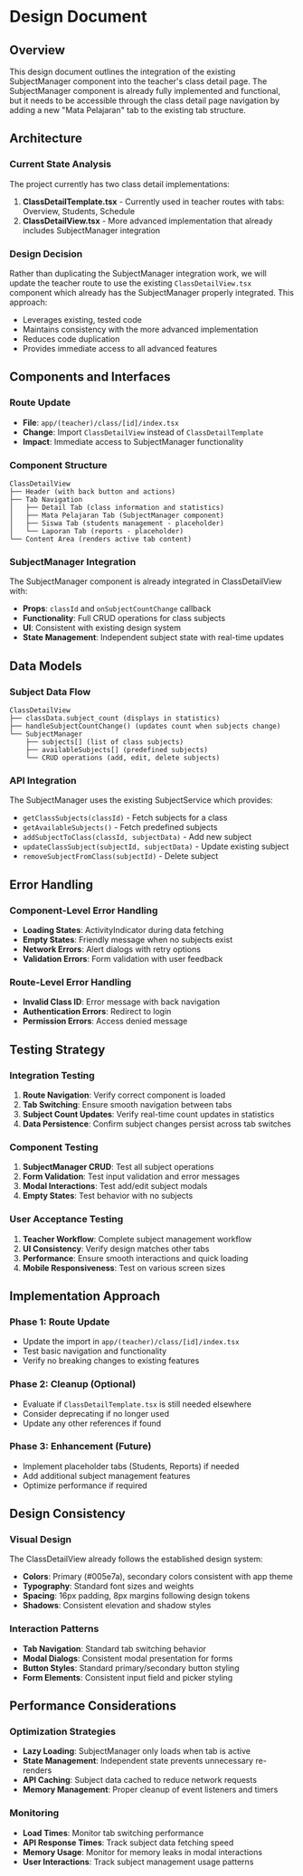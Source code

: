 # Design Document

## Overview

This design document outlines the integration of the existing SubjectManager component into the teacher's class detail page. The SubjectManager component is already fully implemented and functional, but it needs to be accessible through the class detail page navigation by adding a new "Mata Pelajaran" tab to the existing tab structure.

## Architecture

### Current State Analysis

The project currently has two class detail implementations:
1. **ClassDetailTemplate.tsx** - Currently used in teacher routes with tabs: Overview, Students, Schedule
2. **ClassDetailView.tsx** - More advanced implementation that already includes SubjectManager integration

### Design Decision

Rather than duplicating the SubjectManager integration work, we will update the teacher route to use the existing `ClassDetailView.tsx` component which already has the SubjectManager properly integrated. This approach:
- Leverages existing, tested code
- Maintains consistency with the more advanced implementation
- Reduces code duplication
- Provides immediate access to all advanced features

## Components and Interfaces

### Route Update
- **File**: `app/(teacher)/class/[id]/index.tsx`
- **Change**: Import `ClassDetailView` instead of `ClassDetailTemplate`
- **Impact**: Immediate access to SubjectManager functionality

### Component Structure
```
ClassDetailView
├── Header (with back button and actions)
├── Tab Navigation
│   ├── Detail Tab (class information and statistics)
│   ├── Mata Pelajaran Tab (SubjectManager component)
│   ├── Siswa Tab (students management - placeholder)
│   └── Laporan Tab (reports - placeholder)
└── Content Area (renders active tab content)
```

### SubjectManager Integration
The SubjectManager component is already integrated in ClassDetailView with:
- **Props**: `classId` and `onSubjectCountChange` callback
- **Functionality**: Full CRUD operations for class subjects
- **UI**: Consistent with existing design system
- **State Management**: Independent subject state with real-time updates

## Data Models

### Subject Data Flow
```
ClassDetailView
├── classData.subject_count (displays in statistics)
├── handleSubjectCountChange() (updates count when subjects change)
└── SubjectManager
    ├── subjects[] (list of class subjects)
    ├── availableSubjects[] (predefined subjects)
    └── CRUD operations (add, edit, delete subjects)
```

### API Integration
The SubjectManager uses the existing SubjectService which provides:
- `getClassSubjects(classId)` - Fetch subjects for a class
- `getAvailableSubjects()` - Fetch predefined subjects
- `addSubjectToClass(classId, subjectData)` - Add new subject
- `updateClassSubject(subjectId, subjectData)` - Update existing subject
- `removeSubjectFromClass(subjectId)` - Delete subject

## Error Handling

### Component-Level Error Handling
- **Loading States**: ActivityIndicator during data fetching
- **Empty States**: Friendly message when no subjects exist
- **Network Errors**: Alert dialogs with retry options
- **Validation Errors**: Form validation with user feedback

### Route-Level Error Handling
- **Invalid Class ID**: Error message with back navigation
- **Authentication Errors**: Redirect to login
- **Permission Errors**: Access denied message

## Testing Strategy

### Integration Testing
1. **Route Navigation**: Verify correct component is loaded
2. **Tab Switching**: Ensure smooth navigation between tabs
3. **Subject Count Updates**: Verify real-time count updates in statistics
4. **Data Persistence**: Confirm subject changes persist across tab switches

### Component Testing
1. **SubjectManager CRUD**: Test all subject operations
2. **Form Validation**: Test input validation and error messages
3. **Modal Interactions**: Test add/edit subject modals
4. **Empty States**: Test behavior with no subjects

### User Acceptance Testing
1. **Teacher Workflow**: Complete subject management workflow
2. **UI Consistency**: Verify design matches other tabs
3. **Performance**: Ensure smooth interactions and quick loading
4. **Mobile Responsiveness**: Test on various screen sizes

## Implementation Approach

### Phase 1: Route Update
- Update the import in `app/(teacher)/class/[id]/index.tsx`
- Test basic navigation and functionality
- Verify no breaking changes to existing features

### Phase 2: Cleanup (Optional)
- Evaluate if `ClassDetailTemplate.tsx` is still needed elsewhere
- Consider deprecating if no longer used
- Update any other references if found

### Phase 3: Enhancement (Future)
- Implement placeholder tabs (Students, Reports) if needed
- Add additional subject management features
- Optimize performance if required

## Design Consistency

### Visual Design
The ClassDetailView already follows the established design system:
- **Colors**: Primary (#005e7a), secondary colors consistent with app theme
- **Typography**: Standard font sizes and weights
- **Spacing**: 16px padding, 8px margins following design tokens
- **Shadows**: Consistent elevation and shadow styles

### Interaction Patterns
- **Tab Navigation**: Standard tab switching behavior
- **Modal Dialogs**: Consistent modal presentation for forms
- **Button Styles**: Standard primary/secondary button styling
- **Form Elements**: Consistent input field and picker styling

## Performance Considerations

### Optimization Strategies
- **Lazy Loading**: SubjectManager only loads when tab is active
- **State Management**: Independent state prevents unnecessary re-renders
- **API Caching**: Subject data cached to reduce network requests
- **Memory Management**: Proper cleanup of event listeners and timers

### Monitoring
- **Load Times**: Monitor tab switching performance
- **API Response Times**: Track subject data fetching speed
- **Memory Usage**: Monitor for memory leaks in modal interactions
- **User Interactions**: Track subject management usage patterns